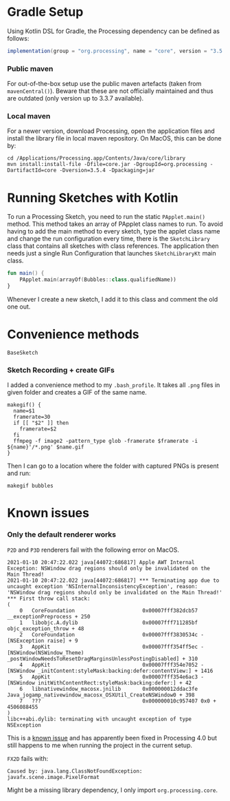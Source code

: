 Gradle Setup
===

Using Kotlin DSL for Gradle, the Processing dependency can be defined as follows:
```gradle
implementation(group = "org.processing", name = "core", version = "3.5.4")
```

### Public maven

For out-of-the-box setup use the public maven artefacts (taken from `mavenCentral()`). 
Beware that these are not officially maintained and thus are outdated (only version up to 3.3.7 available). 

### Local maven

For a newer version, download Processing, open the application files and install the library file in local maven repository.
On MacOS, this can be done by:

```shell
cd /Applications/Processing.app/Contents/Java/core/library
mvn install:install-file -Dfile=core.jar -DgroupId=org.processing -DartifactId=core -Dversion=3.5.4 -Dpackaging=jar
```

Running Sketches with Kotlin
===

To run a Processing Sketch, you need to run the static `PApplet.main()` method. 
This method takes an array of PApplet class names to run.
To avoid having to add the main method to every sketch, type the applet class name and change the run configuration every time, there is the `SketchLibrary` class that contains all sketches with class references. 
The application then needs just a single Run Configuration that launches `SketchLibraryKt` main class.

```kotlin
fun main() {
    PApplet.main(arrayOf(Bubbles::class.qualifiedName))
}
```

Whenever I create a new sketch, I add it to this class and comment the old one out.

Convenience methods
===

`BaseSketch`

### Sketch Recording + create GIFs 

I added a convenience method to my `.bash_profile`.
It takes all `.png` files in given folder and creates a GIF of the same name. 

```shell
makegif() {
  name=$1
  framerate=30
  if [[ "$2" ]] then
    framerate=$2
  fi
  ffmpeg -f image2 -pattern_type glob -framerate $framerate -i ${name}'/*.png' $name.gif
}
```
Then I can go to a location where the folder with captured PNGs is present and run:
```shell
makegif bubbles
```

Known issues
=== 

### Only the default renderer works

`P2D` and `P3D` renderers fail with the following error on MacOS.

```text
2021-01-10 20:47:22.022 java[44072:686817] Apple AWT Internal Exception: NSWindow drag regions should only be invalidated on the Main Thread!
2021-01-10 20:47:22.022 java[44072:686817] *** Terminating app due to uncaught exception 'NSInternalInconsistencyException', reason: 'NSWindow drag regions should only be invalidated on the Main Thread!'
*** First throw call stack:
(
	0   CoreFoundation                      0x00007fff382dcb57 __exceptionPreprocess + 250
	1   libobjc.A.dylib                     0x00007fff711285bf objc_exception_throw + 48
	2   CoreFoundation                      0x00007fff3830534c -[NSException raise] + 9
	3   AppKit                              0x00007fff354ff5ec -[NSWindow(NSWindow_Theme) _postWindowNeedsToResetDragMarginsUnlessPostingDisabled] + 310
	4   AppKit                              0x00007fff354e7052 -[NSWindow _initContent:styleMask:backing:defer:contentView:] + 1416
	5   AppKit                              0x00007fff354e6ac3 -[NSWindow initWithContentRect:styleMask:backing:defer:] + 42
	6   libnativewindow_macosx.jnilib       0x000000012ddac3fe Java_jogamp_nativewindow_macosx_OSXUtil_CreateNSWindow0 + 398
	7   ???                                 0x000000010c957407 0x0 + 4506088455
)
libc++abi.dylib: terminating with uncaught exception of type NSException
```
This is a [known issue](https://github.com/processing/processing/issues/5983) and has apparently been fixed in Processing 4.0 but still happens to me when running the project in the current setup.

`FX2D` fails with: 
```text
Caused by: java.lang.ClassNotFoundException: javafx.scene.image.PixelFormat
```
Might be a missing library dependency, I only import `org.processing.core`.